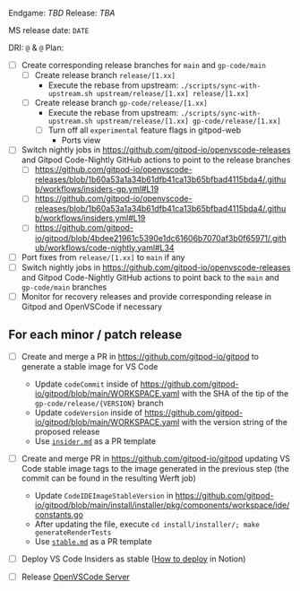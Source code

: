 Endgame: *TBD*
Release: *TBA*

MS release date: `DATE`

DRI: `@` & `@` 
Plan:

- [ ]  Create corresponding release branches for `main` and `gp-code/main`
    - [ ] Create release branch `release/[1.xx]`
    	- Execute the rebase from upstream: `./scripts/sync-with-upstream.sh upstream/release/[1.xx] release/[1.xx]`
    - [ ] Create release branch `gp-code/release/[1.xx]`
     	- Execute the rebase from upstream: `./scripts/sync-with-upstream.sh upstream/release/[1.xx] gp-code/release/[1.xx]`
        - [ ] Turn off all `experimental` feature flags in gitpod-web
          - Ports view
- [ ]  Switch nightly jobs in https://github.com/gitpod-io/openvscode-releases and Gitpod Code-Nightly GitHub actions to point to the release branches
	- [ ] https://github.com/gitpod-io/openvscode-releases/blob/1b60a53a1a34b61dfb41ca13b65bfbad4115bda4/.github/workflows/insiders-gp.yml#L19
    - [ ] https://github.com/gitpod-io/openvscode-releases/blob/1b60a53a1a34b61dfb41ca13b65bfbad4115bda4/.github/workflows/insiders.yml#L19
    - [ ] https://github.com/gitpod-io/gitpod/blob/4bdee21961c5390e1dc61606b7070af3b0f65971/.github/workflows/code-nightly.yaml#L34
- [ ]  Port fixes from `release/[1.xx]` to `main` if any
- [ ]  Switch nightly jobs in https://github.com/gitpod-io/openvscode-releases and Gitpod Code-Nightly GitHub actions to point back to the `main` and `gp-code/main` branches
- [ ]  Monitor for recovery releases and provide corresponding release in Gitpod and OpenVSCode if necessary

## For each minor / patch release

- [ ]  Create and merge a PR in https://github.com/gitpod-io/gitpod to generate a stable image for VS Code
    - Update `codeCommit` inside of https://github.com/gitpod-io/gitpod/blob/main/WORKSPACE.yaml with the SHA of the tip of the `gp-code/release/{VERSION}` branch
    - Update `codeVersion` inside of https://github.com/gitpod-io/gitpod/blob/main/WORKSPACE.yaml with the version string of the proposed release
    - Use [`insider.md`](insider.md) as a PR template
- [ ]  Create and merge PR in https://github.com/gitpod-io/gitpod updating VS Code stable image tags to the image generated in the previous step (the commit can be found in the resulting Werft job) 
	- Update `CodeIDEImageStableVersion` in https://github.com/gitpod-io/gitpod/blob/main/install/installer/pkg/components/workspace/ide/constants.go
	- After updating the file, execute `cd install/installer/; make generateRenderTests`
    - Use [`stable.md`](stable.md) as a PR template
- [ ]  Deploy VS Code Insiders as stable ([How to deploy](https://www.notion.so/gitpod/How-to-deploy-IDE-e66a8219add74f2090bfc08104f91445) in Notion)
- [ ]  Release [OpenVSCode Server](https://github.com/gitpod-io/openvscode-server)

